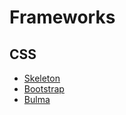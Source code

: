 # Frameworks
## CSS
- [Skeleton](http://getskeleton.com)
- [Bootstrap](https://getbootstrap.com/)
- [Bulma](https://bulma.io/)
